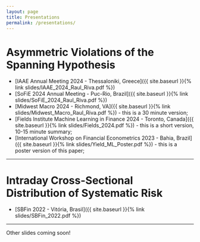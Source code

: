 ```yaml
---
layout: page
title: Presentations
permalink: /presentations/
---
```


# Asymmetric Violations of the Spanning Hypothesis
 * [IAAE Annual Meeting 2024 - Thessaloniki, Greece]({{ site.baseurl }}{% link slides/IAAE_2024_Raul_Riva.pdf %})
 * [SoFiE 2024 Annual Meeting - Puc-Rio, Brazil]({{ site.baseurl }}{% link slides/SoFiE_2024_Raul_Riva.pdf %})
 * [Midwest Macro 2024 - Richmond, VA]({{ site.baseurl }}{% link slides/Midwest_Macro_Raul_Riva.pdf %}) - this is a 30 minute version;
 * [Fields Institute Machine Learning in Finance 2024 - Toronto, Canada]({{ site.baseurl }}{% link slides/Fields_2024.pdf %}) - this is a short version, 10-15 minute summary;
 * [International Workshop on Financial Econometrics 2023 - Bahia, Brazil]({{ site.baseurl }}{% link slides/Yield_ML_Poster.pdf %}) - this is a poster version of this paper;

---

# Intraday Cross-Sectional Distribution of Systematic Risk
 * [SBFin 2022 - Vitória, Brasil]({{ site.baseurl }}{% link slides/SBFin_2022.pdf %})


---


Other slides coming soon!